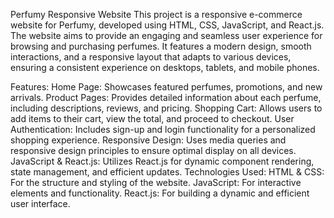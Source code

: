 Perfumy Responsive Website
This project is a responsive e-commerce website for Perfumy, developed using HTML, CSS, JavaScript, and React.js. The website aims to provide an engaging and seamless user experience for browsing and purchasing perfumes. It features a modern design, smooth interactions, and a responsive layout that adapts to various devices, ensuring a consistent experience on desktops, tablets, and mobile phones.

Features:
Home Page: Showcases featured perfumes, promotions, and new arrivals.
Product Pages: Provides detailed information about each perfume, including descriptions, reviews, and pricing.
Shopping Cart: Allows users to add items to their cart, view the total, and proceed to checkout.
User Authentication: Includes sign-up and login functionality for a personalized shopping experience.
Responsive Design: Uses media queries and responsive design principles to ensure optimal display on all devices.
JavaScript & React.js: Utilizes React.js for dynamic component rendering, state management, and efficient updates.
Technologies Used:
HTML & CSS: For the structure and styling of the website.
JavaScript: For interactive elements and functionality.
React.js: For building a dynamic and efficient user interface.
